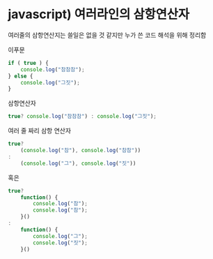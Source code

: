 # javascript) 여러라인의 삼항연산자

여러줄의 삼항연산지는 쓸일은 없을 것 같지만 누가 쓴 코드 해석을 위해 정리함

이푸문

```javascript
if ( true ) {
    console.log("참참참");
} else {
    console.log("그짓");
}
```



삼항연산자

```javascript
true? console.log("참참참") : console.log("그짓"); 
```



여러 줄 짜리 삼항 연산자

```javascript
true?
	(console.log("참"), console.log("참참"))
:
	(console.log("그"), console.log("짓"))
```



혹은

```javascript
true?
	function() {
		console.log("참");
		console.log("참");
	}()
:
	function() {
		console.log("그");
		console.log("짓");
	}()
```

